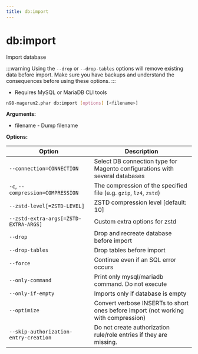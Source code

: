 ```yaml
---
title: db:import
---
```


# db:import

Import database

:::warning
Using the `--drop` or `--drop-tables` options will remove existing data before import. Make sure you have backups and understand the consequences before using these options.
:::

- Requires MySQL or MariaDB CLI tools

```sh
n98-magerun2.phar db:import [options] [<filename>]
```

**Arguments:**

- filename - Dump filename

**Options:**

| Option                                | Description                                                                        |
|---------------------------------------|------------------------------------------------------------------------------------|
| `--connection=CONNECTION`             | Select DB connection type for Magento configurations with several databases        |
| `-c`, `--compression=COMPRESSION`     | The compression of the specified file (e.g. `gzip`, `lz4`, `zstd`)                 |
| `--zstd-level[=ZSTD-LEVEL]`           | ZSTD compression level [default: 10]                                               |
| `--zstd-extra-args[=ZSTD-EXTRA-ARGS]` | Custom extra options for zstd                                                      |
| `--drop`                              | Drop and recreate database before import                                           |
| `--drop-tables`                       | Drop tables before import                                                          |
| `--force`                             | Continue even if an SQL error occurs                                               |
| `--only-command`                      | Print only mysql/mariadb command. Do not execute                                   |
| `--only-if-empty`                     | Imports only if database is empty                                                  |
| `--optimize`                          | Convert verbose INSERTs to short ones before import (not working with compression) |
| `--skip-authorization-entry-creation` | Do not create authorization rule/role entries if they are missing.                 |
